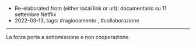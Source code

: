 - Re-elaborated from (either local link or url): documentario su 11 settembre Netflix
- 2022-03-13, tags: #ragionamento , #collaborazione
---

La forza porta a sottomissione e non cooperazione. 